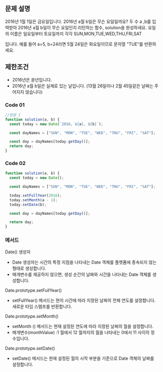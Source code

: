 ## 문제 설명

2016년 1월 1일은 금요일입니다. 2016년 a월 b일은 무슨 요일일까요? 두 수 a ,b를 입력받아 2016년 a월 b일이 무슨 요일인지 리턴하는 함수, solution을 완성하세요. 요일의 이름은 일요일부터 토요일까지 각각 SUN,MON,TUE,WED,THU,FRI,SAT

입니다. 예를 들어 a=5, b=24라면 5월 24일은 화요일이므로 문자열 "TUE"를 반환하세요.

## 제한조건

- 2016년은 윤년입니다.
- 2016년 a월 b일은 실제로 있는 날입니다. (13월 26일이나 2월 45일같은 날짜는 주어지지 않습니다)

### Code 01

```js
//방법 1
function solution(a, b) {
  const today = new Date(`2016, ${a}, ${b}`);

  const dayNames = ["SUN", "MON", "TUE", "WED", "THU", "FRI", "SAT"];

  const day = dayNames[today.getDay()];
  return day;
}
```

### Code 02

```js
function solution(a, b) {
  const today = new Date();

  const dayNames = ["SUN", "MON", "TUE", "WED", "THU", "FRI", "SAT"];

  today.setFullYear(2016);
  today.setMonth(a - 1);
  today.setDate(b);

  const day = dayNames[today.getDay()];

  return day;
}
```

### 메서드

Date() 생성자

- Date 생성자는 시간의 특정 지점을 나타내는 Date 객체를 플랫폼에 종속되지 않는 형태로 생성합니다.
- 매개변수를 제공하지 않으면, 생성 순간의 날짜와 시간을 나타내는 Date 객체를 생성합니다.

Date.prototype.setFullYear()

- setFullYear() 메서드는 현지 시간에 따라 지정된 날짜의 전체 연도를 설정합니다. 새로운 타임 스탬프를 반환합니다.

Date.prototype.setMonth()

- setMonth () 메서드는 현재 설정된 연도에 따라 지정된 날짜의 월을 설정합니다.
- 매개변수(monthValue) :1 월에서 12 월까지의 월을 나타내는 0에서 11 사이의 정수입니다.

Date.prototype.setDate()

- setDate() 메서드는 현재 설정된 월의 시작 부분을 기준으로 Date 객체의 날짜를 설정합니다.
